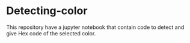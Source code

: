 # Detecting-color
This repository have a jupyter notebook that contain code to detect and give Hex code of the selected color.
